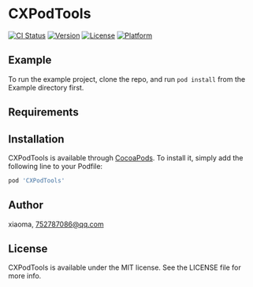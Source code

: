 # CXPodTools

[![CI Status](https://img.shields.io/travis/xiaoma/CXPodTools.svg?style=flat)](https://travis-ci.org/xiaoma/CXPodTools)
[![Version](https://img.shields.io/cocoapods/v/CXPodTools.svg?style=flat)](https://cocoapods.org/pods/CXPodTools)
[![License](https://img.shields.io/cocoapods/l/CXPodTools.svg?style=flat)](https://cocoapods.org/pods/CXPodTools)
[![Platform](https://img.shields.io/cocoapods/p/CXPodTools.svg?style=flat)](https://cocoapods.org/pods/CXPodTools)

## Example

To run the example project, clone the repo, and run `pod install` from the Example directory first.

## Requirements

## Installation

CXPodTools is available through [CocoaPods](https://cocoapods.org). To install
it, simply add the following line to your Podfile:

```ruby
pod 'CXPodTools'
```

## Author

xiaoma, 752787086@qq.com

## License

CXPodTools is available under the MIT license. See the LICENSE file for more info.
